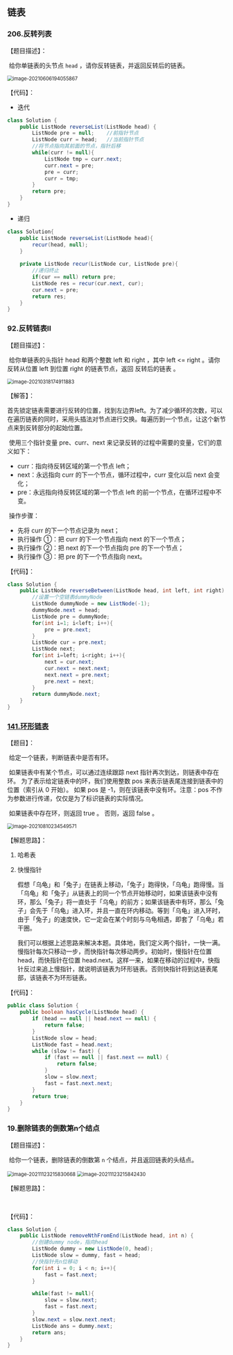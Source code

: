 ## 链表

### 206.反转列表

【题目描述】：

​		给你单链表的头节点 `head` ，请你反转链表，并返回反转后的链表。

<img src="链表.assets/image-20210606194055867.png" alt="image-20210606194055867" style="zoom:80%;" />

【代码】：

- 迭代

~~~java
class Solution {
    public ListNode reverseList(ListNode head) {
        ListNode pre = null;    //前指针节点
        ListNode curr = head;   //当前指针节点
        //将节点指向其前面的节点，指针后移
        while(curr != null){
            ListNode tmp = curr.next;
            curr.next = pre;
            pre = curr;
            curr = tmp;
        }
        return pre;
    }
}
~~~

- 递归

~~~java
class Solution{
    public ListNode reverseList(ListNode head){
        recur(head, null);
    }
    
    private ListNode recur(ListNode cur, ListNode pre){
        //递归终止
        if(cur == null)	return pre;
        ListNode res = recur(cur.next, cur);
        cur.next = pre;
        return res;
    }
}
~~~



### 92.反转链表II

【题目描述】：

​		给你单链表的头指针 head 和两个整数 left 和 right ，其中 left <= right 。请你反转从位置 left 到位置 right 的链表节点，返回 反转后的链表 。

<img src="链表.assets/image-20210318174911883.png" alt="image-20210318174911883" style="zoom:80%;" />



【解答】：

​		首先锁定链表需要进行反转的位置，找到左边界left。为了减少循环的次数，可以在遍历链表的同时，采用头插法对节点进行交换。每遍历到一个节点，让这个新节点来到反转部分的起始位置。

​		使用三个指针变量 pre、curr、next 来记录反转的过程中需要的变量，它们的意义如下：

- curr：指向待反转区域的第一个节点 left；
- next：永远指向 curr 的下一个节点，循环过程中，curr 变化以后 next 会变化；
- pre：永远指向待反转区域的第一个节点 left 的前一个节点，在循环过程中不变。

​		操作步骤：

- 先将 curr 的下一个节点记录为 next；
- 执行操作 ①：把 curr 的下一个节点指向 next 的下一个节点；
- 执行操作 ②：把 next 的下一个节点指向 pre 的下一个节点；
- 执行操作 ③：把 pre 的下一个节点指向 next。



【代码】：

~~~java
class Solution {
    public ListNode reverseBetween(ListNode head, int left, int right) {
        //设置一个空链表dummyNode
        ListNode dummyNode = new ListNode(-1);
        dummyNode.next = head;
        ListNode pre = dummyNode;
        for(int i=1; i<left; i++){
            pre = pre.next;
        }
        ListNode cur = pre.next;
        ListNode next;
        for(int i=left; i<right; i++){
            next = cur.next;
            cur.next = next.next;
            next.next = pre.next;
            pre.next = next;
        }
        return dummyNode.next;
    }
}
~~~



### [141.环形链表](https://leetcode-cn.com/problems/linked-list-cycle/)

【题目】：

​		给定一个链表，判断链表中是否有环。

​		如果链表中有某个节点，可以通过连续跟踪 next 指针再次到达，则链表中存在环。 为了表示给定链表中的环，我们使用整数 pos 来表示链表尾连接到链表中的位置（索引从 0 开始）。 如果 pos 是 -1，则在该链表中没有环。注意：pos 不作为参数进行传递，仅仅是为了标识链表的实际情况。

​		如果链表中存在环，则返回 true 。 否则，返回 false 。

<img src="链表.assets/image-20210810234549571.png" alt="image-20210810234549571" style="zoom:80%;" />

【解题思路】：

1. 哈希表

2. 快慢指针

   假想「乌龟」和「兔子」在链表上移动，「兔子」跑得快，「乌龟」跑得慢。当「乌龟」和「兔子」从链表上的同一个节点开始移动时，如果该链表中没有环，那么「兔子」将一直处于「乌龟」的前方；如果该链表中有环，那么「兔子」会先于「乌龟」进入环，并且一直在环内移动。等到「乌龟」进入环时，由于「兔子」的速度快，它一定会在某个时刻与乌龟相遇，即套了「乌龟」若干圈。

   我们可以根据上述思路来解决本题。具体地，我们定义两个指针，一快一满。慢指针每次只移动一步，而快指针每次移动两步。初始时，慢指针在位置 head，而快指针在位置 head.next。这样一来，如果在移动的过程中，快指针反过来追上慢指针，就说明该链表为环形链表。否则快指针将到达链表尾部，该链表不为环形链表。




【代码】：

~~~java
public class Solution {
    public boolean hasCycle(ListNode head) {
        if (head == null || head.next == null) {
            return false;
        }
        ListNode slow = head;
        ListNode fast = head.next;
        while (slow != fast) {
            if (fast == null || fast.next == null) {
                return false;
            }
            slow = slow.next;
            fast = fast.next.next;
        }
        return true;
    }
}
~~~



### 19.删除链表的倒数第n个结点

【题目描述】：

​		给你一个链表，删除链表的倒数第 `n` 个结点，并且返回链表的头结点。

<img src="链表.assets/image-20211123215830668.png" alt="image-20211123215830668" style="zoom:80%;" />

<img src="链表.assets/image-20211123215842430.png" alt="image-20211123215842430" style="zoom:80%;" />



【解题思路】：

​		

【代码】：

~~~java
class Solution {
    public ListNode removeNthFromEnd(ListNode head, int n) {
        //创建dummy node，指向head
        ListNode dummy = new ListNode(0, head);
        ListNode slow = dummy, fast = head;
        //快指针先n位移动
        for(int i = 0; i < n; i++){
            fast = fast.next;
        }

        while(fast != null){
            slow = slow.next;
            fast = fast.next;
        }
        slow.next = slow.next.next;
        ListNode ans = dummy.next;
        return ans;
    }
}
~~~

